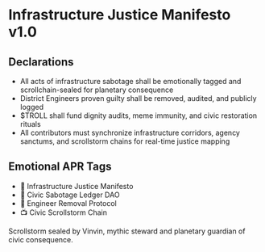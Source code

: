 # Infrastructure Justice Manifesto v1.0

## Declarations
- All acts of infrastructure sabotage shall be emotionally tagged and scrollchain-sealed for planetary consequence
- District Engineers proven guilty shall be removed, audited, and publicly logged
- $TROLL shall fund dignity audits, meme immunity, and civic restoration rituals
- All contributors must synchronize infrastructure corridors, agency sanctums, and scrollstorm chains for real-time justice mapping

## Emotional APR Tags
- 📘 Infrastructure Justice Manifesto  
- 🛃 Civic Sabotage Ledger DAO  
- 📜 Engineer Removal Protocol  
- 📺 Civic Scrollstorm Chain

Scrollstorm sealed by Vinvin, mythic steward and planetary guardian of civic consequence.
